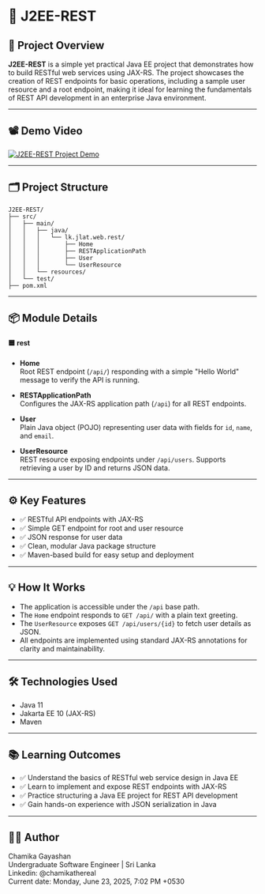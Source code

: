 # 🚀 J2EE-REST

## 📝 Project Overview

**J2EE-REST** is a simple yet practical Java EE project that demonstrates how to build RESTful web services using JAX-RS. The project showcases the creation of REST endpoints for basic operations, including a sample user resource and a root endpoint, making it ideal for learning the fundamentals of REST API development in an enterprise Java environment.

---

## 📽️ Demo Video
[![J2EE-REST Project Demo](https://github.com/chamikathereal/J2EE-REST/blob/main/J2EE-REST.png)](https://youtu.be/nsKvPOtMVec)

---

## 🗂️ Project Structure

```
J2EE-REST/
├── src/
│   ├── main/
│   │   ├── java/
│   │   │   └── lk.jlat.web.rest/
│   │   │       ├── Home
│   │   │       ├── RESTApplicationPath
│   │   │       ├── User
│   │   │       └── UserResource
│   │   └── resources/
│   └── test/
├── pom.xml
```

---

## 📦 Module Details

#### 🟦 **rest**
- **Home**  
  Root REST endpoint (`/api/`) responding with a simple "Hello World" message to verify the API is running.

- **RESTApplicationPath**  
  Configures the JAX-RS application path (`/api`) for all REST endpoints.

- **User**  
  Plain Java object (POJO) representing user data with fields for `id`, `name`, and `email`.

- **UserResource**  
  REST resource exposing endpoints under `/api/users`. Supports retrieving a user by ID and returns JSON data.

---

## ⚙️ Key Features

- ✅ RESTful API endpoints with JAX-RS  
- ✅ Simple GET endpoint for root and user resource  
- ✅ JSON response for user data  
- ✅ Clean, modular Java package structure  
- ✅ Maven-based build for easy setup and deployment

---

## 💡 How It Works

- The application is accessible under the `/api` base path.
- The `Home` endpoint responds to `GET /api/` with a plain text greeting.
- The `UserResource` exposes `GET /api/users/{id}` to fetch user details as JSON.
- All endpoints are implemented using standard JAX-RS annotations for clarity and maintainability.

---

## 🛠️ Technologies Used

- Java 11
- Jakarta EE 10 (JAX-RS)
- Maven

---

## 📚 Learning Outcomes

- ✅ Understand the basics of RESTful web service design in Java EE  
- ✅ Learn to implement and expose REST endpoints with JAX-RS  
- ✅ Practice structuring a Java EE project for REST API development  
- ✅ Gain hands-on experience with JSON serialization in Java

---

## 🧑‍💻 Author

Chamika Gayashan  
Undergraduate Software Engineer | Sri Lanka  
Linkedin: @chamikathereal  
Current date: Monday, June 23, 2025, 7:02 PM +0530
